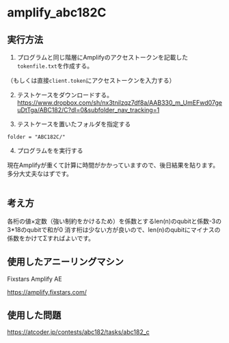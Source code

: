 # amplify_abc182C

## 実行方法

1. プログラムと同じ階層にAmplifyのアクセストークンを記載した`tokenfile.txt`を作成する。

（もしくは直接`client.token`にアクセストークンを入力する）

2. テストケースをダウンロードする。
https://www.dropbox.com/sh/nx3tnilzqz7df8a/AAB330_m_UmEFwd07geuDtTga/ABC182/C?dl=0&subfolder_nav_tracking=1

3. テストケースを置いたフォルダを指定する
```shell
folder = "ABC182C/"
```        
        
4. プログラムをを実行する

現在Amplifyが重くて計算に時間がかかっていますので、後日結果を貼ります。
多分大丈夫なはずです。

```shell

```

## 考え方

各桁の値×定数（強い制約をかけるため）を係数とするlen(n)のqubitと係数-3の3*18のqubitで和が0
消す桁は少ない方が良いので、len(n)のqubitにマイナスの係数をかけてΣすればよいです。

## 使用したアニーリングマシン

Fixstars Amplify AE

https://amplify.fixstars.com/

## 使用した問題

https://atcoder.jp/contests/abc182/tasks/abc182_c
